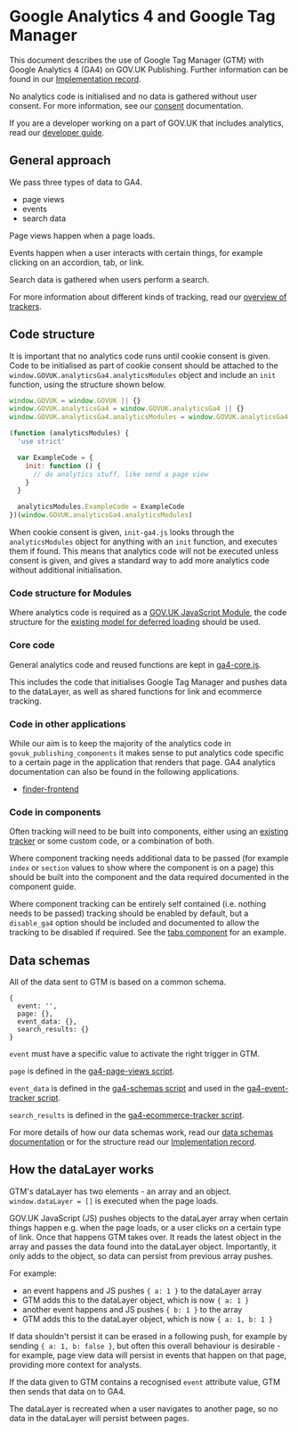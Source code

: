 # Google Analytics 4 and Google Tag Manager

This document describes the use of Google Tag Manager (GTM) with Google Analytics 4 (GA4) on GOV.UK Publishing. Further information can be found in our [Implementation record](https://docs.publishing.service.gov.uk/analytics/).

No analytics code is initialised and no data is gathered without user consent. For more information, see our [consent](consent.md) documentation.

If you are a developer working on a part of GOV.UK that includes analytics, read our [developer guide](developer-guide.md).

## General approach

We pass three types of data to GA4.

- page views
- events
- search data

Page views happen when a page loads.

Events happen when a user interacts with certain things, for example clicking on an accordion, tab, or link.

Search data is gathered when users perform a search.

For more information about different kinds of tracking, read our [overview of trackers](trackers.md).

## Code structure

It is important that no analytics code runs until cookie consent is given. Code to be initialised as part of cookie consent should be attached to the `window.GOVUK.analyticsGa4.analyticsModules` object and include an `init` function, using the structure shown below.

```JavaScript
window.GOVUK = window.GOVUK || {}
window.GOVUK.analyticsGa4 = window.GOVUK.analyticsGa4 || {}
window.GOVUK.analyticsGa4.analyticsModules = window.GOVUK.analyticsGa4.analyticsModules || {};

(function (analyticsModules) {
  'use strict'

  var ExampleCode = {
    init: function () {
      // do analytics stuff, like send a page view
    }
  }

  analyticsModules.ExampleCode = ExampleCode
})(window.GOVUK.analyticsGa4.analyticsModules)
```

When cookie consent is given, `init-ga4.js` looks through the `analyticsModules` object for anything with an `init` function, and executes them if found. This means that analytics code will not be executed unless consent is given, and gives a standard way to add more analytics code without additional initialisation.

### Code structure for Modules

Where analytics code is required as a [GOV.UK JavaScript Module](https://github.com/alphagov/govuk_publishing_components/blob/main/docs/javascript-modules.md), the code structure for the [existing model for deferred loading](https://github.com/alphagov/govuk_publishing_components/blob/main/docs/javascript-modules.md#modules-and-cookie-consent) should be used.

### Core code

General analytics code and reused functions are kept in [ga4-core.js](https://github.com/alphagov/govuk_publishing_components/blob/main/app/assets/javascripts/govuk_publishing_components/analytics-ga4/ga4-core.js).

This includes the code that initialises Google Tag Manager and pushes data to the dataLayer, as well as shared functions for link and ecommerce tracking.

### Code in other applications

While our aim is to keep the majority of the analytics code in `govuk_publishing_components` it makes sense to put analytics code specific to a certain page in the application that renders that page. GA4 analytics documentation can also be found in the following applications.

- [finder-frontend](https://github.com/alphagov/finder-frontend/tree/main/docs/analytics-ga4)

### Code in components

Often tracking will need to be built into components, either using an [existing tracker](trackers.md) or some custom code, or a combination of both.

Where component tracking needs additional data to be passed (for example `index` or `section` values to show where the component is on a page) this should be built into the component and the data required documented in the component guide.

Where component tracking can be entirely self contained (i.e. nothing needs to be passed) tracking should be enabled by default, but a `disable_ga4` option should be included and documented to allow the tracking to be disabled if required. See the [tabs component](https://github.com/alphagov/govuk_publishing_components/blob/main/app/views/govuk_publishing_components/components/_tabs.html.erb#L11) for an example.

## Data schemas

All of the data sent to GTM is based on a common schema.

```
{
  event: '',
  page: {},
  event_data: {},
  search_results: {}
}
```

`event` must have a specific value to activate the right trigger in GTM.

`page` is defined in the [ga4-page-views script](https://github.com/alphagov/govuk_publishing_components/blob/main/app/assets/javascripts/govuk_publishing_components/analytics-ga4/ga4-page-views.js).

`event_data` is defined in the [ga4-schemas script](https://github.com/alphagov/govuk_publishing_components/blob/main/app/assets/javascripts/govuk_publishing_components/analytics-ga4/ga4-schemas.js) and used in the [ga4-event-tracker script](https://github.com/alphagov/govuk_publishing_components/blob/main/app/assets/javascripts/govuk_publishing_components/analytics-ga4/ga4-event-tracker.js).

`search_results` is defined in the [ga4-ecommerce-tracker script](https://github.com/alphagov/govuk_publishing_components/blob/main/app/assets/javascripts/govuk_publishing_components/analytics-ga4/ga4-ecommerce-tracker.js).

For more details of how our data schemas work, read our [data schemas documentation](schemas.md) or for the structure read our [Implementation record](https://docs.publishing.service.gov.uk/analytics/).

## How the dataLayer works

GTM's dataLayer has two elements - an array and an object. `window.dataLayer = []` is executed when the page loads.

GOV.UK JavaScript (JS) pushes objects to the dataLayer array when certain things happen e.g. when the page loads, or a user clicks on a certain type of link. Once that happens GTM takes over. It reads the latest object in the array and passes the data found into the dataLayer object. Importantly, it only adds to the object, so data can persist from previous array pushes.

For example:

- an event happens and JS pushes `{ a: 1 }` to the dataLayer array
- GTM adds this to the dataLayer object, which is now `{ a: 1 }`
- another event happens and JS pushes `{ b: 1 }` to the array
- GTM adds this to the dataLayer object, which is now `{ a: 1, b: 1 }`

If data shouldn't persist it can be erased in a following push, for example by sending `{ a: 1, b: false }`, but often this overall behaviour is desirable - for example, page view data will persist in events that happen on that page, providing more context for analysts.

If the data given to GTM contains a recognised `event` attribute value, GTM then sends that data on to GA4.

The dataLayer is recreated when a user navigates to another page, so no data in the dataLayer will persist between pages.
